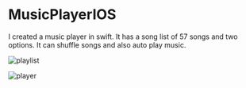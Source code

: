 # MusicPlayerIOS
I created a music player in swift. It has a song list of 57 songs and two options. It can shuffle songs and also auto play music.  

![playlist](https://cloud.githubusercontent.com/assets/22567278/24528792/30a7462c-1576-11e7-8e1b-cb5544f4da9e.jpg)

![player](https://cloud.githubusercontent.com/assets/22567278/24528796/335047fc-1576-11e7-9bdd-fbae3ce6a1cd.jpg)
